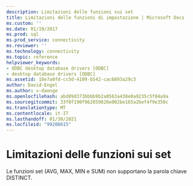 ```yaml
---
description: Limitazioni delle funzioni sui set
title: Limitazioni delle funzioni di impostazione | Microsoft Docs
ms.custom: ''
ms.date: 01/19/2017
ms.prod: sql
ms.prod_service: connectivity
ms.reviewer: ''
ms.technology: connectivity
ms.topic: reference
helpviewer_keywords:
- ODBC desktop database drivers [ODBC]
- desktop database drivers [ODBC]
ms.assetid: 18e7a0fd-cc5d-4109-b542-cac6893a29c3
author: David-Engel
ms.author: v-daenge
ms.openlocfilehash: abd89d373bbbb9b2a0563a438e0a9235c5f84a9a
ms.sourcegitcommit: 33f0f190f962059826e002be165a2bef4f9e350c
ms.translationtype: MT
ms.contentlocale: it-IT
ms.lasthandoff: 01/30/2021
ms.locfileid: "99208615"
---
```

# <a name="set-functions-limitations"></a>Limitazioni delle funzioni sui set
Le funzioni set (AVG, MAX, MIN e SUM) non supportano la parola chiave DISTINCT.
